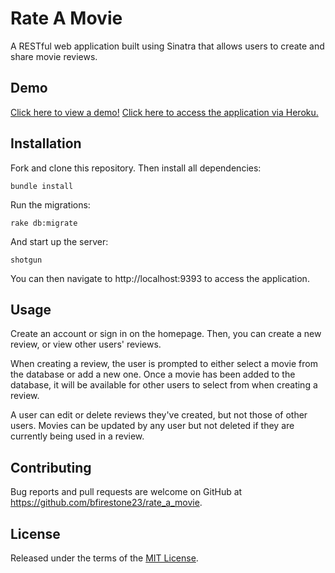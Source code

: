 # Rate A Movie

A RESTful web application built using Sinatra that allows users to create and share movie reviews.

## Demo

[Click here to view a demo!](https://drive.google.com/file/d/1fOOJc7fgact2PUPse6_cwbQ2ZAVZsv0U/view?usp=sharing) 
[Click here to access the application via Heroku.](rate-that-movie.herokuapp.com/)

## Installation

Fork and clone this repository. Then install all dependencies:

```bundle install```

Run the migrations:

```rake db:migrate```

And start up the server:

```shotgun```

You can then navigate to http://localhost:9393 to access the application.

## Usage

Create an account or sign in on the homepage. Then, you can create a new review, or view other users' reviews.

When creating a review, the user is prompted to either select a movie from the database or add a new one. Once a movie has been added to the database, it will be available for other users to select from when creating a review.

A user can edit or delete reviews they've created, but not those of other users. Movies can be updated by any user but not deleted if they are currently being used in a review.

## Contributing

Bug reports and pull requests are welcome on GitHub at https://github.com/bfirestone23/rate_a_movie.

## License

Released under the terms of the [MIT License](https://opensource.org/licenses/MIT).
